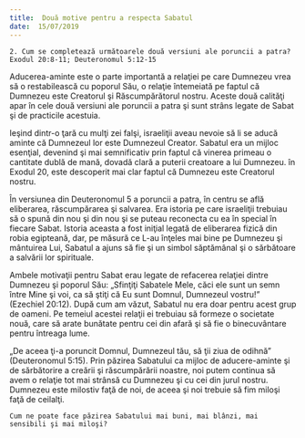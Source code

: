 ```yaml
---
title:  Două motive pentru a respecta Sabatul
date:  15/07/2019
---
```


`2. Cum se completează următoarele două versiuni ale poruncii a patra? Exodul 20:8-11; Deuteronomul 5:12-15`

Aducerea-aminte este o parte importantă a relaţiei pe care Dumnezeu vrea să o restabilească cu poporul Său, o relaţie întemeiată pe faptul că Dumnezeu este Creatorul şi Răscumpărătorul nostru. Aceste două calităţi apar în cele două versiuni ale poruncii a patra şi sunt strâns legate de Sabat şi de practicile acestuia.

Ieşind dintr-o ţară cu mulţi zei falşi, israeliţii aveau nevoie să li se aducă aminte că Dumnezeul lor este Dumnezeul Creator. Sabatul era un mijloc esenţial, devenind şi mai semnificativ prin faptul că vinerea primeau o cantitate dublă de mană, dovadă clară a puterii creatoare a lui Dumnezeu. în Exodul 20, este descoperit mai clar faptul că Dumnezeu este Creatorul nostru.

În versiunea din Deuteronomul 5 a poruncii a patra, în centru se află eliberarea, răscumpărarea şi salvarea. Era istoria pe care israeliţii trebuiau să o spună din nou şi din nou şi se puteau reconecta cu ea în special în fiecare Sabat. Istoria aceasta a fost iniţial legată de eliberarea fizică din robia egipteană, dar, pe măsură ce L-au înţeles mai bine pe Dumnezeu şi mântuirea Lui, Sabatul a ajuns să fie şi un simbol săptămânal şi o sărbătoare a salvării lor spirituale.

Ambele motivaţii pentru Sabat erau legate de refacerea relaţiei dintre Dumnezeu şi poporul Său: „Sfinţiţi Sabatele Mele, căci ele sunt un semn între Mine şi voi, ca să ştiţi că Eu sunt Domnul, Dumnezeul vostru!” (Ezechiel 20:12). După cum am văzut, Sabatul nu era doar pentru acest grup de oameni. Pe temeiul acestei relaţii ei trebuiau să formeze o societate nouă, care să arate bunătate pentru cei din afară şi să fie o binecuvântare pentru întreaga lume.

„De aceea ţi-a poruncit Domnul, Dumnezeul tău, să ţii ziua de odihnă” (Deuteronomul 5:15). Prin păzirea Sabatului ca mijloc de aducere-aminte şi de sărbătorire a creării şi răscumpărării noastre, noi putem continua să avem o relaţie tot mai strânsă cu Dumnezeu şi cu cei din jurul nostru. Dumnezeu este milostiv faţă de noi, de aceea şi noi trebuie să fim miloşi faţă de ceilalţi.

`Cum ne poate face păzirea Sabatului mai buni, mai blânzi, mai sensibili şi mai miloşi?`